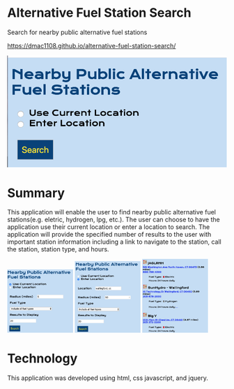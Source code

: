 # Alternative Fuel Station Search

Search for nearby public alternative fuel stations

https://dmac1108.github.io/alternative-fuel-station-search/

![](assets/Home.png)

# Summary

This application will enable the user to find nearby public alternative fuel stations(e.g. eletric, hydrogen, lpg, etc.). The user can choose to have the application use their current location or enter a location to search. The application will provide the specified number of results to the user with important station information including a link to navigate to the station, call the station, station type, and hours. 

<img src="assets/Current_Location.png" width=30%> <img src="assets/Enter_Location_2.png" width=30%> <img src="assets/Results.png" width=30%>

# Technology

This application was developed using html, css javascript, and jquery. 




